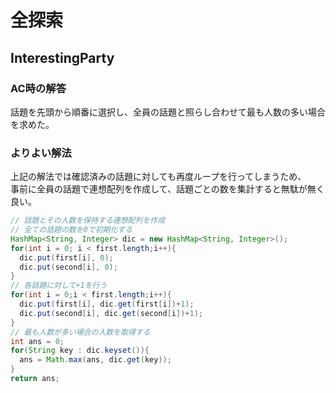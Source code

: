 # 全探索
## InterestingParty
### AC時の解答
話題を先頭から順番に選択し、全員の話題と照らし合わせて最も人数の多い場合を求めた。
### よりよい解法
上記の解法では確認済みの話題に対しても再度ループを行ってしまうため、  
事前に全員の話題で連想配列を作成して、話題ごとの数を集計すると無駄が無く良い。  
```java
// 話題とその人数を保持する連想配列を作成
// 全ての話題の数を0で初期化する
HashMap<String, Integer> dic = new HashMap<String, Integer>();
for(int i = 0; i < first.length;i++){
  dic.put(first[i], 0);
  dic.put(second[i], 0);
}
// 各話題に対して+1を行う
for(int i = 0;i < first.length;i++){
  dic.put(first[i], dic.get(first[i])+1);
  dic.put(second[i], dic.get(second[i])+1);
}
// 最も人数が多い場合の人数を取得する
int ans = 0;
for(String key : dic.keyset()){
  ans = Math.max(ans, dic.get(key));
}
return ans;
```
